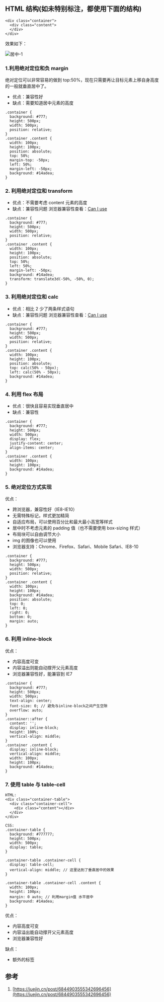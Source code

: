 ## HTML 结构(如未特别标注，都使用下面的结构)

```
<div class="container">
  <div class="content">
  </div>
</div>
```
效果如下：

![居中-1](https://user-images.githubusercontent.com/82437559/114649587-5f13ba80-9d13-11eb-9922-2f50fb171203.png)


### 1.利用绝对定位和负 margin

绝对定位可以非常容易的做到 top:50%，现在只需要再让目标元素上移自身高度的一般就垂直居中了。

- 优点：兼容性好
- 缺点：需要知道居中元素的高度

```
.container {
  background: #777;
  height: 500px;
  width: 500px;
  position: relative;
}
.container .content {
  width: 100px;
  height: 100px;
  position: absolute;
  top: 50%;
  margin-top: -50px;
  left: 50%;
  margin-left: -50px;
  background: #14adea;
}
```

### 2. 利用绝对定位和 transform

- 优点：不需要考虑 content 元素的高度
- 缺点：兼容性问题
  浏览器兼容性查看：[Can I use](https://caniuse.com/)

```
.container {
  background: #777;
  height: 500px;
  width: 500px;
  position: relative;
}
.container .content {
  width: 100px;
  height: 100px;
  position: absolute;
  top: 50%;
  left: 50%;
  margin-left: -50px;
  background: #14adea;
  transform: translate3d(-50%, -50%, 0);
}
```

### 3. 利用绝对定位和 calc

- 优点：相比 2 少了两条样式语句
- 缺点：兼容性问题
  浏览器兼容性查看：[Can I use](https://caniuse.com/)

```
.container {
  background: #777;
  height: 500px;
  width: 500px;
  position: relative;
}
.container .content {
  width: 100px;
  height: 100px;
  position: absolute;
  top: calc(50% - 50px);
  left: calc(50% - 50px);
  background: #14adea;
}
```

### 4. 利用 flex 布局

- 优点：很快且容易实现垂直居中
- 缺点：兼容性

```
.container {
  background: #777;
  height: 500px;
  width: 500px;
  display: flex;
  justify-content: center;
  align-items: center;
}
.container .content {
  width: 100px;
  height: 100px;
  background: #14adea;
}
```

### 5. 绝对定位方式实现

优点：

- 跨浏览器，兼容性好（IE8-IE10）
- 无需特殊标记，样式更加精简
- 自适应布局，可以使用百分比和最大最小高宽等样式
- 居中时不考虑元素的 padding 值（也不需要使用 box-sizing 样式）
- 布局块可以自由调节大小
- img 的图像也可以使用
- 浏览器支持：Chrome、Firefox、Safari、Mobile Safari、IE8-10

```
.container {
  background: #777;
  height: 500px;
  width: 500px;
  position: relative;
}
.container .content {
  width: 100px;
  height: 100px;
  background: #14adea;
  position: absolute;
  top: 0;
  left: 0;
  right: 0;
  bottom: 0;
  margin: auto;
}
```

### 6. 利用 inline-block

优点：

- 内容高度可变
- 内容溢出则能自动撑开父元素高度
- 浏览器兼容性好，能兼容到 IE7

```
.container {
  background: #777;
  height: 500px;
  width: 500px;
  text-align: center;
  font-size: 0; // 避免与inline-block之间产生空隙
  overflow: auto;
}
.container::after {
  content: '';
  display: inline-block;
  height: 100%;
  vertical-align: middle;
}
.container .content {
  display: inline-block;
  vertical-align: middle;
  width: 100px;
  height: 100px;
  background: #14adea;
}
```

### 7. 使用 table 与 table-cell

```
HTML:
<div class="container-table">
  <div class="container-cell">
    <div class="content"></div>
  </div>
</div>

CSS:
.container-table {
  background: #777777;
  height: 500px;
  width: 500px;
  display: table;
}

.container-table .container-cell {
  display: table-cell;
  vertical-align: middle; // 这里达到了垂直居中的效果
}

.container-table .container-cell .content {
  width: 100px;
  height: 100px;
  margin: 0 auto; // 利用margin值 水平居中
  background: #14adea;
}
```

优点：

- 内容高度可变
- 内容溢出能自动撑开父元素高度
- 浏览器兼容性好

缺点：

- 额外的标签

## 参考

1. [https://juejin.cn/post/6844903555342696456](https://juejin.cn/post/6844903555342696456)
